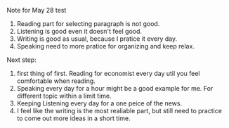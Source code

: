 Note for May 28 test

1.   Reading part for selecting paragraph is not good.
2.   Listening is good even it doesn't feel good.
3.   Writing is good as usual, because I pratice it every day.
4.   Speaking need to more pratice for organizing and keep relax.



Next step:

1.   first thing of first. Reading for economist every day util you feel comfortable when reading. 
2.   Speaking every day for a hour might be a good example for me. For different topic within a limit time.
3.   Keeping Listening every day for a one peice of the news.
4.   I feel like the writing is the most realiable part, but still need to practice to come out more ideas in a short time.





